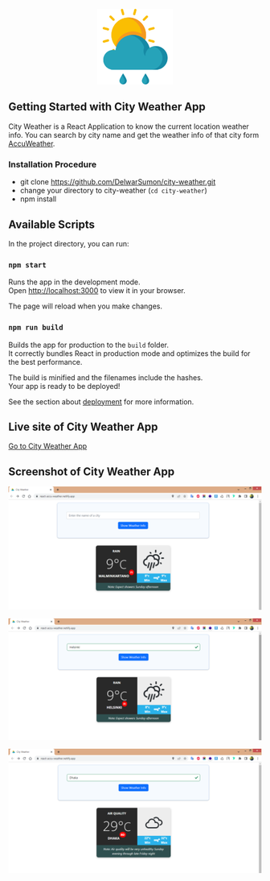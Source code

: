 <p align="center"><a href="https://react-accu-weather.netlify.app/" target="_blank" ><img src="https://github.com/DelwarSumon/city-weather/blob/main/public/weather.png?raw=true" style="width:150px; height:auto;"></a></p>

## Getting Started with City Weather App

City Weather is a React Application to know the current location weather info. You can search by city name and get the weather info of that city form <a href="https://www.accuweather.com/" target="_blank">AccuWeather</a>.


### Installation Procedure

* git clone https://github.com/DelwarSumon/city-weather.git
* change your directory to city-weather (`cd city-weather`)
* npm install


## Available Scripts

In the project directory, you can run:

### `npm start`

Runs the app in the development mode.\
Open [http://localhost:3000](http://localhost:3000) to view it in your browser.

The page will reload when you make changes.

### `npm run build`

Builds the app for production to the `build` folder.\
It correctly bundles React in production mode and optimizes the build for the best performance.

The build is minified and the filenames include the hashes.\
Your app is ready to be deployed!

See the section about [deployment](https://facebook.github.io/create-react-app/docs/deployment) for more information.

## Live site of City Weather App
<a href="https://react-accu-weather.netlify.app/" target="_blank" >Go to City Weather App</a>

## Screenshot of City Weather App

<p align="center"><img src="https://github.com/DelwarSumon/city-weather/blob/main/public/images/Weather-1.png?raw=true"></p>
<p align="center"><img src="https://github.com/DelwarSumon/city-weather/blob/main/public/images/Weather-2.png?raw=true"></p>
<p align="center"><img src="https://github.com/DelwarSumon/city-weather/blob/main/public/images/Weather-3.png?raw=true"></p>
